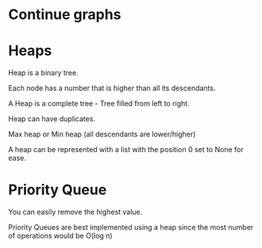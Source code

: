 # Continue graphs

# Heaps

Heap is a binary tree.

Each node has a number that is higher than all its descendants.

A Heap is a complete tree - Tree filled from left to right.

Heap can have duplicates.

Max heap or Min heap (all descendants are lower/higher)

A heap can be represented with a list with the position 0 set to None for ease. 

# Priority Queue

You can easily remove the highest value. 

Priority Queues are best implemented using a heap since the most number of operations would be O(log n)